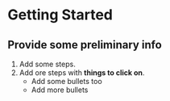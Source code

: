# Getting Started 
## Provide some preliminary info
1. Add some steps.
2. Add ore steps with **things to click on**.
   * Add some bullets too
   * Add more bullets
